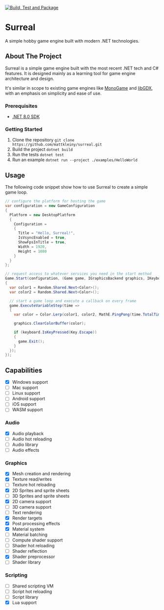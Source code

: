 [![Build, Test and Package](https://github.com/mattkleiny/surreal/actions/workflows/build-master.yml/badge.svg)](https://github.com/mattkleiny/surreal/actions/workflows/build-master.yml)

# Surreal

A simple hobby game engine built with modern .NET technologies.

## About The Project

Surreal is a simple game engine built with the most recent .NET tech and C# features.
It is designed mainly as a learning tool for game engine architecture and design.

It's similar in scope to existing game engines like [MonoGame](https://www.monogame.net/) and [libGDX](https://libgdx.com/),
with an emphasis on simplicity and ease of use.

### Prerequisites

- [.NET 8.0 SDK](https://dotnet.microsoft.com/download/dotnet)

### Getting Started

1. Clone the repository ```git clone https://github.com/mattkleiny/surreal.git```
2. Build the project ```dotnet build```
3. Run the tests ```dotnet test```
4. Run an example ```dotnet run --project ./examples/HelloWorld```

## Usage

The following code snippet show how to use Surreal to create a simple game loop.

```csharp
// configure the platform for hosting the game
var configuration = new GameConfiguration
{
  Platform = new DesktopPlatform
  {
    Configuration =
    {
      Title = "Hello, Surreal!",
      IsVsyncEnabled = true,
      ShowFpsInTitle = true,
      Width = 1920,
      Height = 1080
    }
  }
};

// request access to whatever services you need in the start method
Game.Start(configuration, (Game game, IGraphicsBackend graphics, IKeyboardDevice keyboard) =>
{
  var color1 = Random.Shared.Next<Color>();
  var color2 = Random.Shared.Next<Color>();

  // start a game loop and execute a callback on every frame
  game.ExecuteVariableStep(time =>
  {
    var color = Color.Lerp(color1, color2, MathE.PingPong(time.TotalTime));

    graphics.ClearColorBuffer(color);

    if (keyboard.IsKeyPressed(Key.Escape))
    {
      game.Exit();
    }
  });
});
```

## Capabilities

- [x] Windows support
- [ ] Mac support
- [ ] Linux support
- [ ] Android support
- [ ] iOS support
- [ ] WASM support

### Audio

- [X] Audio playback
- [ ] Audio hot reloading
- [ ] Audio library
- [ ] Audio effects

### Graphics

- [x] Mesh creation and rendering
- [x] Texture read/writes
- [ ] Texture hot reloading
- [x] 2D Sprites and sprite sheets
- [ ] 3D Sprites and sprite sheets
- [x] 2D camera support
- [ ] 3D camera support
- [ ] Text rendering
- [x] Render targets
- [x] Post processing effects
- [x] Material system
- [ ] Material batching
- [ ] Compute shader support
- [ ] Shader hot reloading
- [ ] Shader reflection
- [x] Shader preprocessor
- [ ] Shader library

### Scripting

- [ ] Shared scripting VM
- [ ] Script hot reloading
- [ ] Script library
- [x] Lua support
